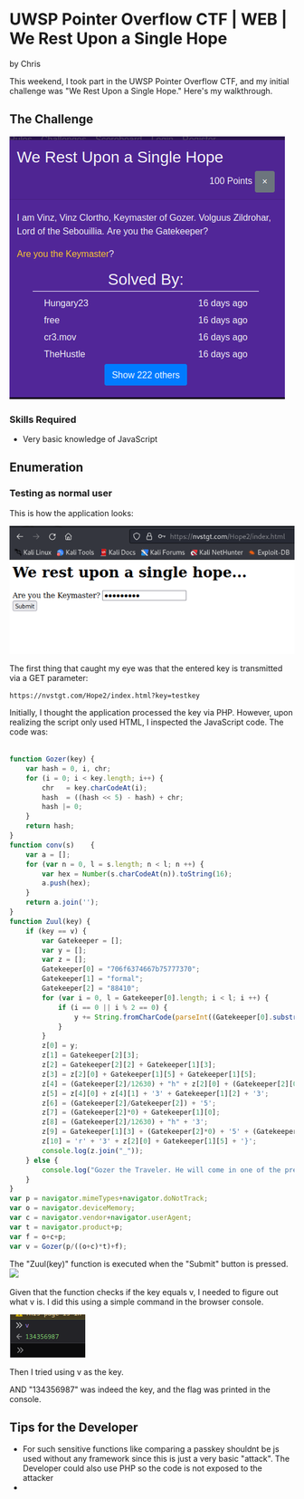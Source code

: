 # UWSP Pointer Overflow CTF | WEB | We Rest Upon a Single Hope 
by Chris

This weekend, I took part in the UWSP Pointer Overflow CTF, and my initial challenge was "We Rest Upon a Single Hope." Here's my walkthrough.

## The Challenge
![](./we-rest-upon-a-single-hope.png)

### Skills Required
* Very basic knowledge of JavaScript

## Enumeration
### Testing as normal user
This is how the application looks:

![](./first-tests.png)

The first thing that caught my eye was that the entered key is transmitted via a GET parameter:


```
https://nvstgt.com/Hope2/index.html?key=testkey
```

Initially, I thought the application processed the key via PHP. However, upon realizing the script only used HTML, I inspected the JavaScript code. The code was:

```javascript

function Gozer(key) {
    var hash = 0, i, chr;
    for (i = 0; i < key.length; i++) {
        chr   = key.charCodeAt(i);
        hash  = ((hash << 5) - hash) + chr;
        hash |= 0;
    }
    return hash;
}
function conv(s)	{
    var a = [];
    for (var n = 0, l = s.length; n < l; n ++) {
        var hex = Number(s.charCodeAt(n)).toString(16);
        a.push(hex);
    }
    return a.join('');
}
function Zuul(key) {
    if (key == v) {
        var Gatekeeper = [];
        var y = [];
        var z = [];
        Gatekeeper[0] = "706f6374667b75777370";
        Gatekeeper[1] = "formal";
        Gatekeeper[2] = "88410";
        for (var i = 0, l = Gatekeeper[0].length; i < l; i ++) {
            if (i == 0 || i % 2 == 0) {
                y += String.fromCharCode(parseInt((Gatekeeper[0].substring(i, i+2)), 16));
            }
        }
        z[0] = y;
        z[1] = Gatekeeper[2][3];
        z[2] = Gatekeeper[2][2] + Gatekeeper[1][3];
        z[3] = z[2][0] + Gatekeeper[1][5] + Gatekeeper[1][5];
        z[4] = (Gatekeeper[2]/12630) + "h" + z[2][0] + (Gatekeeper[2][0]-1);
        z[5] = z[4][0] + z[4][1] + '3' + Gatekeeper[1][2] + '3';
        z[6] = (Gatekeeper[2]/Gatekeeper[2]) + '5';
        z[7] = (Gatekeeper[2]*0) + Gatekeeper[1][0];
        z[8] = (Gatekeeper[2]/12630) + "h" + '3';
        z[9] = Gatekeeper[1][3] + (Gatekeeper[2]*0) + '5' + (Gatekeeper[2][0]-1);
        z[10] = 'r' + '3' + z[2][0] + Gatekeeper[1][5] + '}';
        console.log(z.join("_"));
    } else {
        console.log("Gozer the Traveler. He will come in one of the pre-chosen forms. During the rectification of the Vuldrini, the traveler came as a large and moving Torg! Then, during the third reconciliation of the last of the McKetrick supplicants, they chose a new form for him: that of a giant Slor! Many Shuvs and Zuuls knew what it was to be roasted in the depths of the Slor that day, I can tell you!");
    }
}
var p = navigator.mimeTypes+navigator.doNotTrack;
var o = navigator.deviceMemory;
var c = navigator.vendor+navigator.userAgent;
var t = navigator.product+p;
var f = o+c+p;
var v = Gozer(p/((o+c)*t)+f);
```

The "Zuul(key)" function is executed when the "Submit" button is pressed.
![](./js.png)

Given that the function checks if the key equals v, I needed to figure out what v is. I did this using a simple command in the browser console.

![](./v.png)

Then I tried using v as the key.

AND "134356987" was indeed the key, and the flag was printed in the console.


## Tips for the Developer

* For such sensitive functions like comparing a passkey shouldnt be js used without any framework since this is just a very basic "attack". The Developer could also use PHP so the code is not exposed to the attacker
* 
